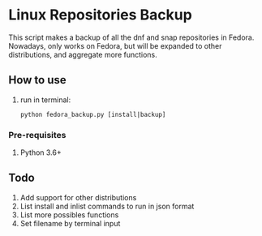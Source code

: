 # Linux Repositories Backup
This script makes a backup of all the dnf and snap repositories in Fedora. Nowadays, only works on Fedora, but will be expanded to other distributions, and aggregate more functions.

## How to use
1. run in terminal:
   
    `python fedora_backup.py [install|backup]`

### Pre-requisites
1. Python 3.6+


## Todo
1. Add support for other distributions
2. List install and inlist commands to run in json format
3. List more possibles functions
4. Set filename by terminal input